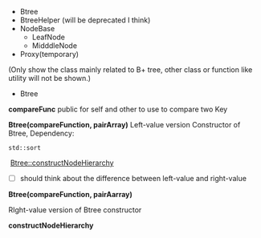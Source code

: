 * Btree
* BtreeHelper (will be deprecated I think)
* NodeBase
  * LeafNode
  * MidddleNode
* Proxy(temporary)

(Only show the class mainly related to B+ tree, other class or function like utility will not be shown.)

* Btree

**compareFunc**
public for self and other to use to compare two Key

**Btree(compareFunction, pairArray)**
Left-value version Constructor of Btree, 
Dependency: 

	std::sort
	
​	<a href="#cnh">Btree::constructNodeHierarchy</a>	

- [ ] should think about the difference between left-value and right-value

**Btree(compareFunction, pairAarray)**

RIght-value version of Btree constructor

<span id="cnh"> **constructNodeHierarchy**</span>